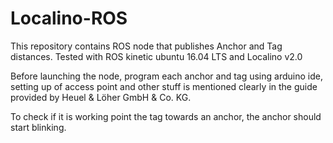 # Localino-ROS

This repository contains ROS node that publishes Anchor and Tag distances. Tested with ROS kinetic ubuntu 16.04 LTS and Localino v2.0

Before launching the node, program each anchor and tag using arduino ide,
setting up of access point and other stuff is mentioned clearly in the guide
provided by Heuel & Löher GmbH & Co. KG.

To check if it is working point the tag towards an anchor, the anchor should
start blinking.
